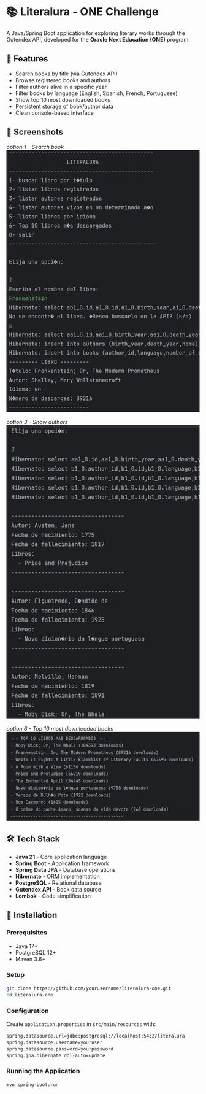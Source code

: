 # 📚 Literalura - ONE Challenge

A Java/Spring Boot application for exploring literary works through the Gutendex API, developed for the **Oracle Next Education (ONE)** program.

## 🌟 Features
- Search books by title (via Gutendex API)
- Browse registered books and authors
- Filter authors alive in a specific year
- Filter books by language (English, Spanish, French, Portuguese)
- Show top 10 most downloaded books
- Persistent storage of book/author data
- Clean console-based interface

## 📸 Screenshots
*option 1 - Search book*
![Search book by title](./images/searchbook.png)  

*option 3 - Show authors*
![Show authors](./images/showAuthors.png)  

*option 6 - Top 10 most downloaded books*
![Top 10 most downloaded books](./images/top10MostDownloadedBooks.png)  
## 🛠️ Tech Stack

- **Java 21** - Core application language
- **Spring Boot** - Application framework
- **Spring Data JPA** - Database operations
- **Hibernate** - ORM implementation
- **PostgreSQL** - Relational database
- **Gutendex API** - Book data source
- **Lombok** - Code simplification
## 🚀 Installation

### Prerequisites
- Java 17+
- PostgreSQL 12+
- Maven 3.6+

### Setup
```bash
git clone https://github.com/yourusername/literalura-one.git
cd literalura-one
```
### Configuration
Create `application.properties` in `src/main/resources` with:
```bash
spring.datasource.url=jdbc:postgresql://localhost:5432/literalura
spring.datasource.username=youruser
spring.datasource.password=yourpassword
spring.jpa.hibernate.ddl-auto=update
```
### Running the Application
```bash
mvn spring-boot:run
```